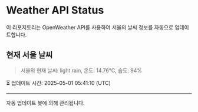 
# Weather API Status

이 리포지토리는 OpenWeather API를 사용하여 서울의 날씨 정보를 자동으로 업데이트합니다.

## 현재 서울 날씨
> 서울의 현재 날씨: light rain, 온도: 14.76°C, 습도: 94%

⏳ 업데이트 시간: 2025-05-01 05:41:10 (UTC)

---
자동 업데이트 봇에 의해 관리됩니다.

